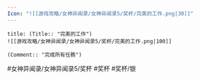 ```yaml
---
Icon: "![[游戏攻略/女神异闻录/女神异闻录5/奖杯/完美的工作.png|30]]"
---
```

```ad-common-silver-trophy
title: (Title:: "完美的工作")
![[游戏攻略/女神异闻录/女神异闻录5/奖杯/完美的工作.png|100]]

(Comment:: "完成所有任務")
```

#女神异闻录/女神异闻录5/奖杯 #奖杯 #奖杯/银

